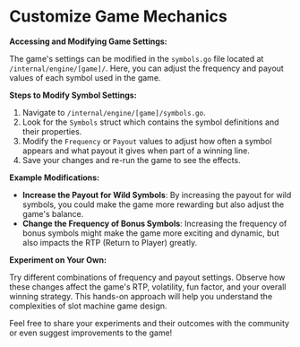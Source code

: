 # Customize Game Mechanics

**Accessing and Modifying Game Settings:**

The game's settings can be modified in the `symbols.go` file located at `/internal/engine/[game]/`. Here, you can adjust the frequency and payout values of each symbol used in the game.

**Steps to Modify Symbol Settings:**

1. Navigate to `/internal/engine/[game]/symbols.go`.
2. Look for the `Symbols` struct which contains the symbol definitions and their properties.
3. Modify the `Frequency` or `Payout` values to adjust how often a symbol appears and what payout it gives when part of a winning line.
4. Save your changes and re-run the game to see the effects.

**Example Modifications:**

- **Increase the Payout for Wild Symbols**: By increasing the payout for wild symbols, you could make the game more rewarding but also adjust the game's balance.
- **Change the Frequency of Bonus Symbols**: Increasing the frequency of bonus symbols might make the game more exciting and dynamic, but also impacts the RTP (Return to Player) greatly.

**Experiment on Your Own:**

Try different combinations of frequency and payout settings. Observe how these changes affect the game's RTP, volatility, fun factor, and your overall winning strategy. This hands-on approach will help you understand the complexities of slot machine game design.

Feel free to share your experiments and their outcomes with the community or even suggest improvements to the game!

